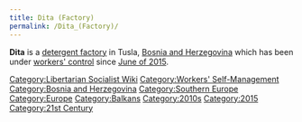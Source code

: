 ```yaml
---
title: Dita (Factory)
permalink: /Dita_(Factory)/
---
```


**Dita** is a [detergent factory](Factory "wikilink") in Tusla, [Bosnia
and Herzegovina](Bosnia_and_Herzegovina "wikilink") which has been under
[workers' control](Workers'_Self-Management "wikilink") since [June of
2015](Timeline_of_Libertarian_Socialism_in_Southern_Europe "wikilink").

[Category:Libertarian Socialist
Wiki](Category:Libertarian_Socialist_Wiki "wikilink") [Category:Workers'
Self-Management](Category:Workers'_Self-Management "wikilink")
[Category:Bosnia and
Herzegovina](Category:Bosnia_and_Herzegovina "wikilink")
[Category:Southern Europe](Category:Southern_Europe "wikilink")
[Category:Europe](Category:Europe "wikilink")
[Category:Balkans](Category:Balkans "wikilink")
[Category:2010s](Category:2010s "wikilink")
[Category:2015](Category:2015 "wikilink") [Category:21st
Century](Category:21st_Century "wikilink")